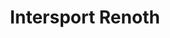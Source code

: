 ---
title: "Intersport Renoth"
url: /schoenau-am-koenigssee/intersport-renoth-jennerbahnstrasse/
shop: Sport
---
